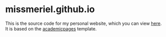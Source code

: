 # missmeriel.github.io

This is the source code for my personal website, which you can view [here](http://missmeriel.github.io).
It is based on the [academicpages](https://github.com/academicpages/academicpages.github.io) template.
